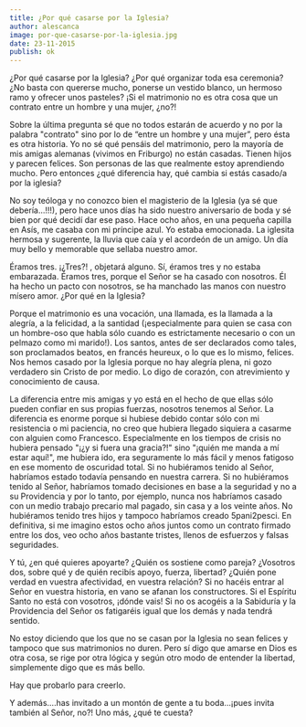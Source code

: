 ```yaml
---
title: ¿Por qué casarse por la Iglesia?
author: alescanca
image: por-que-casarse-por-la-iglesia.jpg
date: 23-11-2015
publish: ok
---
```


¿Por qué casarse por la Iglesia? ¿Por qué organizar toda esa ceremonia? ¿No basta con quererse mucho, ponerse un vestido blanco, un hermoso ramo y ofrecer unos pasteles? ¡Si el matrimonio no es otra cosa que un contrato entre un hombre y una mujer, ¿no?!

Sobre la última pregunta sé que no todos estarán de acuerdo y no por la palabra "contrato" sino  por lo de “entre un hombre y una mujer”,  pero ésta es otra historia. Yo no sé qué pensáis del matrimonio, pero la mayoría de mis amigas alemanas (vivimos en Friburgo) no están casadas. Tienen hijos y parecen felices. Son personas de las que realmente estoy aprendiendo mucho. Pero entonces ¿qué diferencia hay, qué cambia si estás casado/a por la iglesia?

No soy teóloga y no conozco bien el magisterio de la Iglesia (ya sé que debería...!!!), pero hace unos días ha sido nuestro aniversario de boda y  sé bien por qué decidí dar ese paso. Hace ocho años, en una pequeña capilla en Asís, me casaba con mi príncipe azul. Yo estaba emocionada. La iglesita hermosa y sugerente, la lluvia que caía y el acordeón de un amigo. Un día muy bello y memorable que sellaba nuestro amor.

Éramos tres. ¡¿Tres?! , objetará alguno. Sí, éramos tres y no estaba embarazada. Éramos tres, porque el Señor se ha casado con nosotros. Él ha hecho un pacto con nosotros, se ha manchado las manos con nuestro mísero amor. 
¿Por qué en la Iglesia? 

Porque el matrimonio es una vocación, una llamada, es la llamada a la alegría, a la felicidad, a la santidad (¡especialmente para quien se casa con un hombre-oso que habla sólo cuando es estrictamente necesario o con un pelmazo como mi marido!). Los santos, antes de ser declarados como tales, son proclamados beatos, en francés heureux, o lo que es lo mismo, felices. Nos hemos casado por la  Iglesia porque no hay alegría plena, ni gozo verdadero sin Cristo de por medio. Lo digo de corazón, con atrevimiento y conocimiento de causa.

La diferencia entre mis amigas y yo está en el hecho de que ellas sólo pueden confiar en sus propias fuerzas, nosotros tenemos al Señor. La diferencia es enorme porque si hubiese debido contar sólo con mi resistencia o mi paciencia, no creo que hubiera llegado siquiera a casarme con alguien como Francesco. Especialmente en los tiempos de crisis no hubiera pensado "¡¿y si fuera una gracia?!" sino "¡quién me manda a mí estar aquí!", me hubiera ido, era seguramente lo más fácil y menos fatigoso en ese momento de oscuridad total. Si no hubiéramos tenido al Señor, habríamos estado todavía pensando en nuestra carrera. Si no hubiéramos tenido al Señor, habríamos tomado decisiones en base a la seguridad y no a su Providencia y por lo tanto, por ejemplo, nunca nos habríamos casado con un medio trabajo precario mal pagado, sin casa y a los veinte años. No hubiéramos tenido tres hijos y tampoco habríamos creado 5pani2pesci. En definitiva, si me imagino estos ocho años juntos como un contrato firmado entre los dos, veo ocho años bastante tristes, llenos de esfuerzos y falsas seguridades.

Y tú, ¿en qué quieres apoyarte? ¿Quién os sostiene como pareja? ¿Vosotros dos, sobre qué y de quién recibís apoyo, fuerza, libertad? ¿Quién pone verdad en vuestra afectividad, en vuestra relación? Si no hacéis entrar al Señor en vuestra historia, en vano se afanan los constructores. Si el Espíritu Santo no está con vosotros, ¡dónde vais! Si no os acogéis a la Sabiduría y la Providencia del Señor os fatigaréis igual que los demás y nada tendrá sentido. 

No estoy diciendo que los que no se casan por la Iglesia no sean felices y tampoco que sus matrimonios no duren. Pero sí digo que amarse en Dios es otra cosa, se rige por otra lógica y según otro modo de entender la libertad, simplemente digo que es más bello.

Hay que probarlo para creerlo.

Y además….has invitado a un montón de gente a tu boda…¡pues invita también al Señor, no?! Uno más, ¿qué te cuesta?
